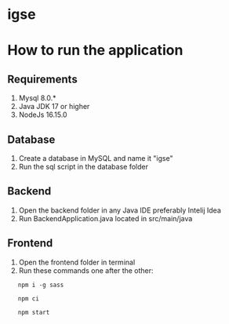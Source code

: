 # igse

# How to run the application

## Requirements

1. Mysql 8.0.\*
2. Java JDK 17 or higher
3. NodeJs 16.15.0

## Database

1. Create a database in MySQL and name it "igse"
2. Run the sql script in the database folder

## Backend

1. Open the backend folder in any Java IDE preferably Intelij Idea
2. Run BackendApplication.java located in src/main/java

## Frontend

1. Open the frontend folder in terminal
2. Run these commands one after the other:

```
   npm i -g sass
```
```
   npm ci
```
```
   npm start
```
